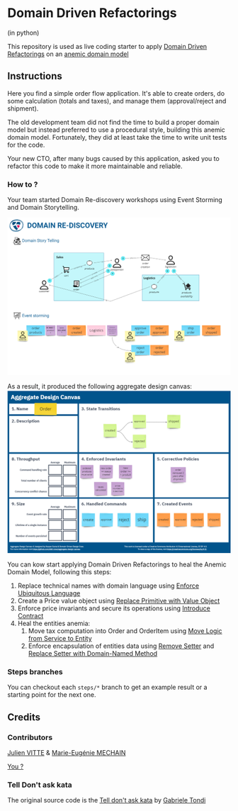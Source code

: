 # Domain Driven Refactorings

(in python)

This repository is used as live coding starter to
apply [Domain Driven Refactorings](https://hschwentner.io/domain-driven-refactorings/) on
an [anemic domain model](https://hschwentner.io/domain-driven-refactorings/tactical/heal-entity-anemia)

## Instructions

Here you find a simple order flow application. It's able to create orders, do some calculation (totals and taxes), and
manage them (approval/reject and shipment).

The old development team did not find the time to build a proper domain model but instead preferred to use a procedural
style, building this anemic domain model.
Fortunately, they did at least take the time to write unit tests for the code.

Your new CTO, after many bugs caused by this application, asked you to refactor this code to make it more maintainable
and reliable.

### How to ?

Your team started Domain Re-discovery workshops using Event Storming and Domain Storytelling.

![img_1.png](_assets/img/domain-rediscovery.png)

As a result, it produced the following aggregate design canvas:
![img.png](_assets/img/aggregate-design-canvas.png)

You can kow start applying Domain Driven Refactorings to heal the Anemic Domain Model, following this steps:

1. Replace technical names with domain language
   using [Enforce Ubiquitous Language](https://hschwentner.io/domain-driven-refactorings/tactical/enforce-ubiquitous-language)
2. Create a Price value object
   using [Replace Primitive with Value Object](https://hschwentner.io/domain-driven-refactorings/tactical/replace-primitive-with-value-object)
3. Enforce price invariants and secure its operations
   using [Introduce Contract](https://hschwentner.io/domain-driven-refactorings/tactical/introduce-contract)
4. Heal the entities anemia:
    1. Move tax computation into Order and OrderItem
       using [Move Logic from Service to Entity](https://hschwentner.io/domain-driven-refactorings/tactical/move-logic-from-service-to-entity)
    2. Enforce encapsulation of entities data
       using [Remove Setter](https://hschwentner.io/domain-driven-refactorings/tactical/remove-setter)
       and [Replace Setter with Domain-Named Method](https://hschwentner.io/domain-driven-refactorings/tactical/replace-setter)

### Steps branches

You can checkout each `steps/*` branch to get an example result or a starting point for the next one.

## Credits

### Contributors

[Julien VITTE](https://github.com/pitchart/) & [Marie-Eugénie MECHAIN](https://github.com/me-mechain)

[You ?](https://github.com/pitchart/domain-driven-refactorings-in-python/pulls)

### Tell Don't ask kata

The original source code is the [Tell don't ask kata](https://github.com/racingDeveloper/tell-dont-ask-kata)
by [Gabriele Tondi](https://github.com/racingDeveloper)
